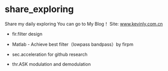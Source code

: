 # share_exploring
Share my daily exploring
You can go to My Blog！   Site: www.kevinly.com.cn

- fir.filter design 
- Matlab - Achieve best filter（lowpass bandpass）by firpm

- sec.acceleration for github research

- thr.ASK modulation and demodulation
